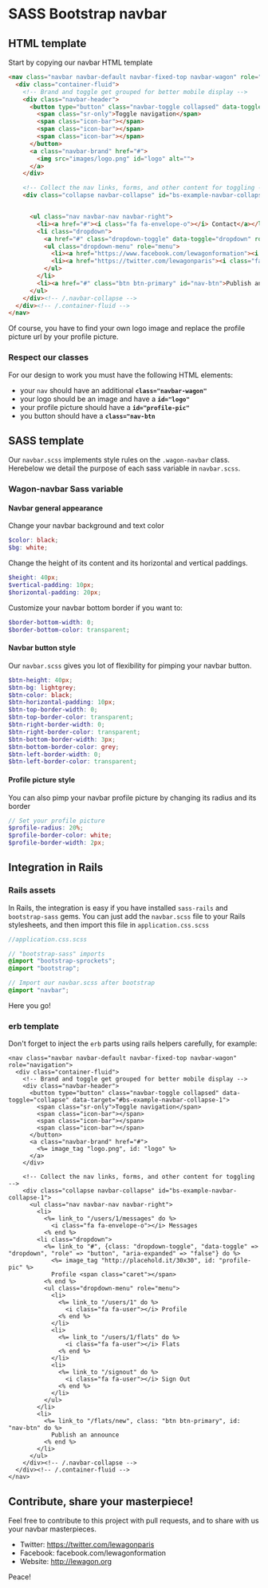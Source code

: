 # SASS Bootstrap navbar

## HTML template

Start by copying our navbar HTML template

```html
<nav class="navbar navbar-default navbar-fixed-top navbar-wagon" role="navigation">
  <div class="container-fluid">
    <!-- Brand and toggle get grouped for better mobile display -->
    <div class="navbar-header">
      <button type="button" class="navbar-toggle collapsed" data-toggle="collapse" data-target="#bs-example-navbar-collapse-1">
        <span class="sr-only">Toggle navigation</span>
        <span class="icon-bar"></span>
        <span class="icon-bar"></span>
        <span class="icon-bar"></span>
      </button>
      <a class="navbar-brand" href="#">
        <img src="images/logo.png" id="logo" alt="">
      </a>
    </div>

    <!-- Collect the nav links, forms, and other content for toggling -->
    <div class="collapse navbar-collapse" id="bs-example-navbar-collapse-1">


      <ul class="nav navbar-nav navbar-right">
        <li><a href="#"><i class="fa fa-envelope-o"></i> Contact</a></li>
        <li class="dropdown">
          <a href="#" class="dropdown-toggle" data-toggle="dropdown" role="button" aria-expanded="false"><img src="http://placehold.it/30x30" id="profile-pic" alt="">Follow-us <span class="caret"></span></a>
          <ul class="dropdown-menu" role="menu">
            <li><a href="https://www.facebook.com/lewagonformation"><i class="fa fa-facebook-square"></i> Facebook</a></li>
            <li><a href="https://twitter.com/lewagonparis"><i class="fa fa-twitter-square"></i> Twitter</a></li>
          </ul>
        </li>
        <li><a href="#" class="btn btn-primary" id="nav-btn">Publish an announce</a></li>
      </ul>
    </div><!-- /.navbar-collapse -->
  </div><!-- /.container-fluid -->
</nav>
```

Of course, you have to find your own logo image and replace the profile picture url by your profile picture.


### Respect our classes

For our design to work you must have the following HTML elements:

- your `nav` should have an additional **`class="navbar-wagon"`**
- your logo should be an image and have a **`id="logo"`**
- your profile picture should have a **`id="profile-pic"`**
- you button should have a **`class="nav-btn`**


## SASS template

Our `navbar.scss` implements style rules on the `.wagon-navbar` class. Herebelow we detail the purpose of each sass variable in `navbar.scss`.

### Wagon-navbar Sass variable

#### Navbar general appearance

Change your navbar background and text color

```scss
$color: black;
$bg: white;
```

Change the height of its content and its horizontal and vertical paddings.

```scss
$height: 40px;
$vertical-padding: 10px;
$horizontal-padding: 20px;
```

Customize your navbar bottom border if you want to:

```scss
$border-bottom-width: 0;
$border-bottom-color: transparent;
```

#### Navbar button style

Our `navbar.scss` gives you lot of flexibility for pimping your navbar button.

```scss
$btn-height: 40px;
$btn-bg: lightgrey;
$btn-color: black;
$btn-horizontal-padding: 10px;
$btn-top-border-width: 0;
$btn-top-border-color: transparent;
$btn-right-border-width: 0;
$btn-right-border-color: transparent;
$btn-bottom-border-width: 3px;
$btn-bottom-border-color: grey;
$btn-left-border-width: 0;
$btn-left-border-color: transparent;
```

#### Profile picture style

You can also pimp your navbar profile picture by changing its radius and its border

```scss
// Set your profile picture
$profile-radius: 20%;
$profile-border-color: white;
$profile-border-width: 2px;
```


## Integration in Rails

### Rails assets

In Rails, the integration is easy if you have installed `sass-rails` and `bootstrap-sass` gems. You can just add the `navbar.scss` file to your Rails stylesheets, and then import this file in `application.css.scss`


```scss
//application.css.scss

// "bootstrap-sass" imports
@import "bootstrap-sprockets";
@import "bootstrap";

// Import our navbar.scss after bootstrap
@import "navbar";
```

Here you go!

### erb template

Don't forget to inject the `erb` parts using rails helpers carefully, for example:

```erb
<nav class="navbar navbar-default navbar-fixed-top navbar-wagon" role="navigation">
  <div class="container-fluid">
    <!-- Brand and toggle get grouped for better mobile display -->
    <div class="navbar-header">
      <button type="button" class="navbar-toggle collapsed" data-toggle="collapse" data-target="#bs-example-navbar-collapse-1">
        <span class="sr-only">Toggle navigation</span>
        <span class="icon-bar"></span>
        <span class="icon-bar"></span>
        <span class="icon-bar"></span>
      </button>
      <a class="navbar-brand" href="#">
        <%= image_tag "logo.png", id: "logo" %>
      </a>
    </div>

    <!-- Collect the nav links, forms, and other content for toggling -->
    <div class="collapse navbar-collapse" id="bs-example-navbar-collapse-1">
      <ul class="nav navbar-nav navbar-right">
        <li>
          <%= link_to "/users/1/messages" do %>
            <i class="fa fa-envelope-o"></i> Messages
          <% end %>
        <li class="dropdown">
          <%= link_to "#", {class: "dropdown-toggle", "data-toggle" => "dropdown", "role" => "button", "aria-expanded" => "false"} do %>
            <%= image_tag "http://placehold.it/30x30", id: "profile-pic" %>
            Profile <span class="caret"></span>
          <% end %>
          <ul class="dropdown-menu" role="menu">
            <li>
              <%= link_to "/users/1" do %>
                <i class="fa fa-user"></i> Profile
              <% end %>
            </li>
            <li>
              <%= link_to "/users/1/flats" do %>
                <i class="fa fa-user"></i> Flats
              <% end %>
            </li>
            <li>
              <%= link_to "/signout" do %>
                <i class="fa fa-user"></i> Sign Out
              <% end %>
            </li>
          </ul>
        </li>
        <li>
          <%= link_to "/flats/new", class: "btn btn-primary", id: "nav-btn" do %>
            Publish an announce
          <% end %>
        </li>
      </ul>
    </div><!-- /.navbar-collapse -->
  </div><!-- /.container-fluid -->
</nav>
```

## Contribute, share your masterpiece!

Feel free to contribute to this project with pull requests, and to share with us your navbar masterpieces.

- Twitter: https://twitter.com/lewagonparis
- Facebook: facebook.com/lewagonformation
- Website: http://lewagon.org

Peace!